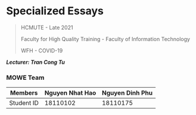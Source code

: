 # Specialized Essays

> HCMUTE - Late 2021
>
> Faculty for High Quality Training - Faculty of Information Technology
>
> WFH - COVID-19

___Lecturer: Tran Cong Tu___

### MOWE Team

| Members    | Nguyen Nhat Hao | Nguyen Dinh Phu |
| ---------- | --------------- | --------------- |
| Student ID | 18110102        | 18110175        |

